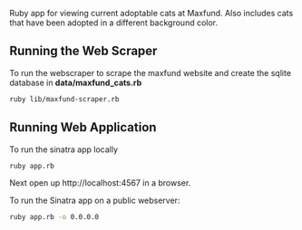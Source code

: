 Ruby app for viewing current adoptable cats at Maxfund. Also includes cats that have been adopted in a different background color.


## Running the Web Scraper

To run the webscraper to scrape the maxfund website and create the sqlite database in **data/maxfund_cats.rb**
```bash
ruby lib/maxfund-scraper.rb
```

## Running Web Application

To run the sinatra app locally
```bash
ruby app.rb
```
Next open up http://localhost:4567 in a browser.

To run the Sinatra app on a public webserver:
```bash
ruby app.rb -o 0.0.0.0
```
